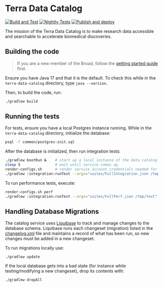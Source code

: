 # Terra Data Catalog

[![Build and Test](https://github.com/DataBiosphere/terra-data-catalog/actions/workflows/build-and-test.yml/badge.svg?branch=main)](https://github.com/DataBiosphere/terra-data-catalog/actions/workflows/build-and-test.yml)
[![Nightly Tests](https://github.com/DataBiosphere/terra-data-catalog/actions/workflows/nightly-tests.yml/badge.svg)](https://github.com/DataBiosphere/terra-data-catalog/actions/workflows/nightly-tests.yml)
[![Publish and deploy](https://github.com/DataBiosphere/terra-data-catalog/actions/workflows/publish.yml/badge.svg)](https://github.com/DataBiosphere/terra-data-catalog/actions/workflows/publish.yml)

The mission of the Terra Data Catalog is to make research data accessible and
searchable to accelerate biomedical discoveries.

## Building the code

> If you are a new member of the Broad, follow the [getting started guide](docs/getting-started.md)
first.

Ensure you have Java 17 and that it is the default. To check this while in the
`terra-data-catalog` directory, type `java --version`.

Then, to build the code, run:

```sh
./gradlew build
```

## Running the tests

For tests, ensure you have a local Postgres instance running. While in the
`terra-data-catalog` directory, initialize the database:

```sh
psql -f common/postgres-init.sql
```

After the database is initialized, then run integration tests:

```sh
./gradlew bootRun &    # start up a local instance of the data catalog service
sleep 5                # wait until service comes up
render-configs.sh      # render service account credentials needed for tests
./gradlew :integration:runTest --args="suites/FullIntegration.json /tmp/test"
```

To run performance tests, execute:

```sh
render-configs.sh perf
./gradlew :integration:runTest --args="suites/FullPerf.json /tmp/test"
```

## Handling Database Migrations
The catalog service uses [Liquibase](https://liquibase.org/) to track and manage changes to the
database schema. Liquibase runs each changeset (migration) listed in the
[changelog.xml](service/src/resources/db/changelog.xml) file and
maintains a record of what has been run, so new changes must be added in a new changeset.

To run migrations locally use:
```
./gradlew update
```

If the local database gets into a bad state (for instance while testing/modifying a new changeset),
drop its contents with:
```
./gradlew dropAll
```
